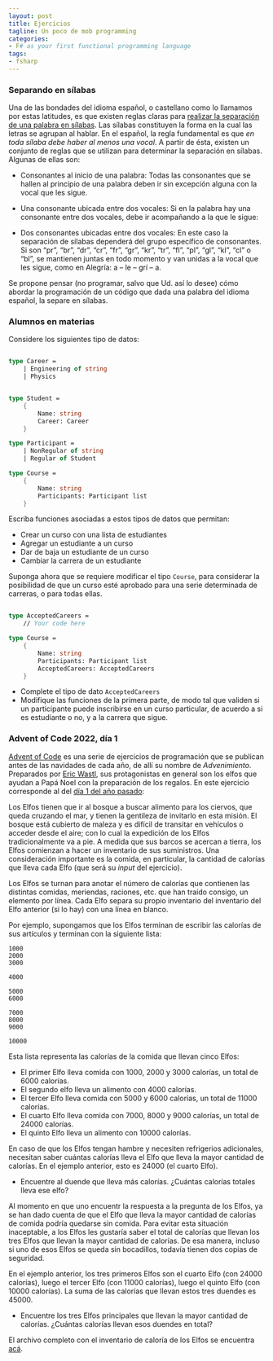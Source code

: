 ```yaml
---
layout: post
title: Ejercicios
tagline: Un poco de mob programming 
categories: 
- F# as your first functional programming language
tags:
- fsharp
---
```


### Separando en sílabas

Una de las bondades del idioma español, o castellano como lo llamamos por estas latitudes, es
que existen reglas claras para [realizar la separación de una palabra en sílabas](https://unibetas.com/como-separar-silabas). Las sílabas constituyen la forma en la cual las letras se agrupan al hablar.
En el español, la regla fundamental es que _en toda sílaba debe haber al menos una vocal_. A partir
de ésta, existen un conjunto de reglas que se utilizan para determinar la separación en sílabas. 
Algunas de ellas son:

- Consonantes al inicio de una palabra: Todas las consonantes que se hallen al principio de una palabra deben ir sin excepción alguna con la vocal que les sigue.
  
- Una consonante ubicada entre dos vocales: Si en la palabra hay una consonante entre dos vocales, debe ir acompañando a la que le sigue:

- Dos consonantes ubicadas entre dos vocales: En este caso la separación de sílabas dependerá del grupo específico de consonantes. Si son “pr”, “br”, “dr”, “cr”, “fr”, “gr”, “kr”, “tr”, “fl”, “pl”, “gl”, “kl”, “cl” o “bl”, se mantienen juntas en todo momento y van unidas a la vocal que les sigue, como en Alegría: a – le – grí – a.

Se propone pensar (no programar, salvo que Ud. así lo desee) cómo abordar la programación de un
código que dada una palabra del idioma español, la separe en sílabas. 



### Alumnos en materias

Considere los siguientes tipo de datos:

```fsharp 

type Career = 
    | Engineering of string 
    | Physics


type Student = 
    {
        Name: string 
        Career: Career 
    }

type Participant = 
    | NonRegular of string 
    | Regular of Student 

type Course = 
    {
        Name: string
        Participants: Participant list 
    }
```

Escriba funciones asociadas a estos tipos de datos que permitan:

- Crear un curso con una lista de estudiantes
- Agregar un estudiante a un curso
- Dar de baja un estudiante de un curso
- Cambiar la carrera de un estudiante 

Suponga ahora que se requiere modificar el tipo `Course`, para considerar la posibilidad de que un curso esté aprobado para una serie determinada de carreras, o
para todas ellas.

```fsharp

type AcceptedCareers = 
    // Your code here 

type Course = 
    {
        Name: string
        Participants: Participant list 
        AcceptedCareers: AcceptedCareers 
    }
```

- Complete el tipo de dato `AcceptedCareers` 
- Modifique las funciones de la primera parte, de modo tal que validen si un participante puede inscribirse en un curso particular, de acuerdo a si es estudiante 
  o no, y a la carrera que sigue. 


### Advent of Code 2022, día 1  

[Advent of Code](https://adventofcode.com/2022/about) es una serie de ejercicios de programación que se publican antes de las navidades de cada año, de allí su 
nombre de _Advenimiento_. Preparados por [Eric Wastl](https://twitter.com/ericwastl), sus protagonistas en general son los elfos que ayudan a Papá Noel con 
la preparación de los regalos. En este ejercicio corresponde al  del [día 1 del año pasado](https://adventofcode.com/2022/day/1):

Los Elfos tienen que ir al bosque a buscar alimento para los ciervos, que queda cruzando el mar, y tienen la gentileza de invitarlo en esta misión. El bosque está cubierto de maleza y es difícil de transitar en vehículos o acceder desde el aire; con lo cual la expedición de los Elfos tradicionalmente va a pie. A medida que sus barcos se acercan a tierra, los Elfos comienzan a hacer un inventario de sus suministros. Una consideración importante es la comida, en particular, la cantidad de calorías que lleva cada Elfo (que será su _input_ del ejercicio).

Los Elfos se turnan para anotar el número de calorías que contienen las distintas comidas, meriendas, raciones, etc. que han traído consigo, un elemento por línea. Cada Elfo separa su propio inventario del inventario del Elfo anterior (si lo hay) con una línea en blanco.

Por ejemplo, supongamos que los Elfos terminan de escribir las calorías de sus artículos y terminan con la siguiente lista:

```
1000
2000
3000

4000

5000
6000

7000
8000
9000

10000
```

Esta lista representa las calorías de la comida que llevan cinco Elfos:

- El primer Elfo lleva comida con 1000, 2000 y 3000 calorías, un total de 6000 calorías.
- El segundo elfo lleva un alimento con 4000 calorías.
- El tercer Elfo lleva comida con 5000 y 6000 calorías, un total de 11000 calorías.
- El cuarto Elfo lleva comida con 7000, 8000 y 9000 calorías, un total de 24000 calorías.
- El quinto Elfo lleva un alimento con 10000 calorías.

En caso de que los Elfos tengan hambre y necesiten refrigerios adicionales, necesitan saber cuántas calorías lleva el Elfo que lleva la mayor cantidad de calorías. En el ejemplo anterior, esto es 24000 (el cuarto Elfo).

- Encuentre al duende que lleva más calorías. ¿Cuántas calorías totales lleva ese elfo?
  
Al momento en que uno encuentr la respuesta a la pregunta de los Elfos, ya se han dado cuenta de que el Elfo que lleva la mayor cantidad de calorías de comida podría quedarse sin comida. Para evitar esta situación inaceptable, a los Elfos les gustaría saber el total de calorías que llevan los tres Elfos que llevan la mayor cantidad de calorías. De esa manera, incluso si uno de esos Elfos se queda sin bocadillos, todavía tienen dos copias de seguridad.

En el ejemplo anterior, los tres primeros Elfos son el cuarto Elfo (con 24000 calorías), luego el tercer Elfo (con 11000 calorías), luego el quinto Elfo (con 10000 calorías). La suma de las calorías que llevan estos tres duendes es 45000.

- Encuentre los tres Elfos principales que llevan la mayor cantidad de calorías. ¿Cuántas calorías llevan esos duendes en total?  

El archivo completo con el inventario de caloría de los Elfos se encuentra [acá](https://adventofcode.com/2022/day/1/input). 